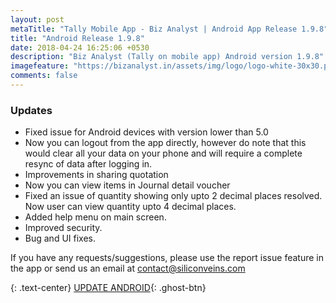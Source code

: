 ```yaml
---
layout: post
metaTitle: "Tally Mobile App - Biz Analyst | Android App Release 1.9.8"
title: "Android Release 1.9.8"
date: 2018-04-24 16:25:06 +0530
description: "Biz Analyst (Tally on mobile app) Android version 1.9.8"
imagefeature: "https://bizanalyst.in/assets/img/logo/logo-white-30x30.png"
comments: false
---
```



### Updates
- Fixed issue for Android devices with version lower than 5.0
- Now you can logout from the app directly, however do note that this would clear all your data on your phone and will require a complete resync of data after logging in.
- Improvements in sharing quotation
- Now you can view items in Journal detail voucher
- Fixed an issue of quantity showing only upto 2 decimal places resolved. Now user can view quantity upto 4 decimal places.
- Added help menu on main screen.
- Improved security.
- Bug and UI fixes.


If you have any requests/suggestions, please use the report issue feature in the app or send us an email at contact@siliconveins.com


{: .text-center}
[UPDATE ANDROID](https://play.google.com/store/apps/details?id=in.bizanalyst){: .ghost-btn}

